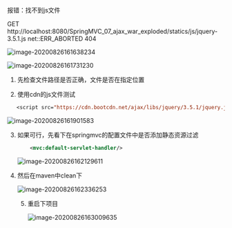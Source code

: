 报错：找不到js文件

GET http://localhost:8080/SpringMVC_07_ajax_war_exploded/statics/js/jquery-3.5.1.js net::ERR_ABORTED 404

![image-20200826161638234](http://cdn.gvssimux.com/image-20200826160955511.png)

![image-20200826161731230](http://cdn.gvssimux.com/image-20200826161731230.png)

1. 先检查文件路径是否正确，文件是否在指定位置

2. 使用cdn的js文件测试 
 ```jsp
	<script src="https://cdn.bootcdn.net/ajax/libs/jquery/3.5.1/jquery.js"></script> 
 ```

![image-20200826161901583](http://cdn.gvssimux.com/image-20200826161901583.png)

3. 如果可行，先看下在springmvc的配置文件中是否添加静态资源过滤  
    ```xml
        <mvc:default-servlet-handler/>
    ```
    ![image-20200826162129611](http://cdn.gvssimux.com/image-20200826162129611.png)

4. 然后在maven中clean下

    ![image-20200826162336253](http://cdn.gvssimux.com/image-20200826162336253.png)

    5. 重启下项目

        ![image-20200826163009635](http://cdn.gvssimux.com/image-20200826163009635.png)


